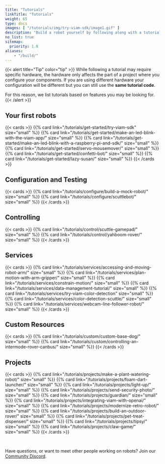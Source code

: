 ```yaml
---
title: "Tutorials"
linkTitle: "Tutorials"
weight: 65
type: docs
images: [ "/tutorials/img/try-viam-sdk/image1.gif" ]
description: "Build a robot yourself by following along with a tutorial."
no_list: true
sitemap:
  priority: 1.0
aliases:
    - "/build/"
---
```


{{< alert title="Tip" color="tip" >}}
While following a tutorial may require specific hardware, the hardware only affects the part of a project where you configure your components.
If you are using different hardware your configuration will be different but you can still use the **same tutorial code**.

For this reason, we list tutorials based on features you may be looking for.
{{< /alert >}}

## Your first robots

{{< cards >}}
    {{% card link="/tutorials/get-started/try-viam-sdk" size="small" %}}
    {{% card link="/tutorials/get-started/make-an-led-blink-with-the-viam-app/" size="small" %}}
    {{% card link="/tutorials/get-started/make-an-led-blink-with-a-raspberry-pi-and-sdk/" size="small" %}}
    {{% card link="/tutorials/get-started/servo-mousemover/" size="small" %}}
    {{% card link="/tutorials/get-started/confetti-bot/" size="small" %}}
    {{% card link="/tutorials/get-started/lazy-susan/" size="small" %}}
{{< /cards >}}

## Configuration and Testing

{{< cards >}}
    {{% card link="/tutorials/configure/build-a-mock-robot/" size="small" %}}
    {{% card link="/tutorials/configure/scuttlebot/" size="small" %}}
{{< /cards >}}

## Controlling

{{< cards >}}
    {{% card link="/tutorials/control/scuttle-gamepad/" size="small" %}}
    {{% card link="/tutorials/control/yahboom-rover/" size="small" %}}
{{< /cards >}}

## Services

{{< cards >}}
    {{% card link="/tutorials/services/accessing-and-moving-robot-arm/" size="small" %}}
    {{% card link="/tutorials/services/plan-motion-with-arm-gripper/" size="small" %}}
    {{% card link="/tutorials/services/constrain-motion/" size="small" %}}
    {{% card link="/tutorials/services/data-management-tutorial/" size="small" %}}
    {{% card link="/tutorials/services/try-viam-color-detection" size="small" %}}
    {{% card link="/tutorials/services/color-detection-scuttle/" size="small" %}}
    {{% card link="/tutorials/services/webcam-line-follower-robot/" size="small" %}}
{{< /cards >}}

## Custom Resources

{{< cards >}}
    {{% card link="/tutorials/custom/custom-base-dog/" size="small" %}}
    {{% card link="/tutorials/custom/controlling-an-intermode-rover-canbus/" size="small" %}}
{{< /cards >}}

## Projects

{{< cards >}}
    {{% card link="/tutorials/projects/make-a-plant-watering-robot/" size="small" %}}
    {{% card link="/tutorials/projects/foam-dart-launcher/" size="small" %}}
    {{% card link="/tutorials/projects/light-up/" size="small" %}}
    {{% card link="/tutorials/projects/send-security-photo/" size="small" %}}
    {{% card link="/tutorials/projects/guardian/" size="small" %}}
    {{% card link="/tutorials/projects/integrating-viam-with-openai/" size="small" %}}
    {{% card link="/tutorials/projects/modernize-retro-robot/" size="small" %}}
    {{% card link="/tutorials/projects/build-an-outdoor-rover/" size="small" %}}
    {{% card link="/tutorials/projects/pet-treat-dispenser/" size="small" %}}
    {{% card link="/tutorials/projects/tipsy/" size="small" %}}
    {{% card link="/tutorials/projects/claw-game/" size="small" %}}
{{< /cards >}}

<br>

Have questions, or want to meet other people working on robots? Join our [Community Discord](https://discord.gg/viam).
